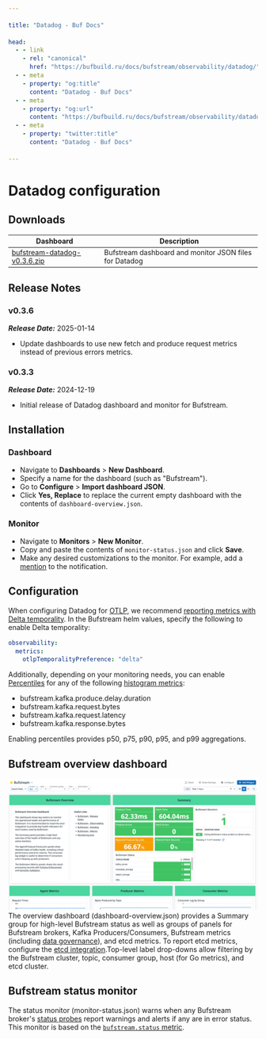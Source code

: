 ```yaml
---

title: "Datadog - Buf Docs"

head:
  - - link
    - rel: "canonical"
      href: "https://bufbuild.ru/docs/bufstream/observability/datadog/"
  - - meta
    - property: "og:title"
      content: "Datadog - Buf Docs"
  - - meta
    - property: "og:url"
      content: "https://bufbuild.ru/docs/bufstream/observability/datadog/"
  - - meta
    - property: "twitter:title"
      content: "Datadog - Buf Docs"

---
```


# Datadog configuration

## Downloads

| Dashboard                                                                                            | Description                                            |
| ---------------------------------------------------------------------------------------------------- | ------------------------------------------------------ |
| [bufstream-datadog-v0.3.6.zip](../../../assets/bufstream/observability/bufstream-datadog-v0.3.6.zip) | Bufstream dashboard and monitor JSON files for Datadog |

## Release Notes

### v0.3.6

**_Release Date:_** 2025-01-14

- Update dashboards to use new fetch and produce request metrics instead of previous errors metrics.

### v0.3.3

**_Release Date:_** 2024-12-19

- Initial release of Datadog dashboard and monitor for Bufstream.

## Installation

### Dashboard

- Navigate to **Dashboards** > **New Dashboard**.
- Specify a name for the dashboard (such as "Bufstream").
- Go to **Configure** > **Import dashboard JSON**.
- Click **Yes, Replace** to replace the current empty dashboard with the contents of `dashboard-overview.json`.

### Monitor

- Navigate to **Monitors** > **New Monitor**.
- Copy and paste the contents of `monitor-status.json` and click **Save**.
- Make any desired customizations to the monitor. For example, add a [mention](https://docs.datadoghq.com/monitors/notify/#notifications) to the notification.

## Configuration

When configuring Datadog for [OTLP](../overview/#otlp), we recommend [reporting metrics with Delta temporality](https://docs.datadoghq.com/opentelemetry/guide/otlp_delta_temporality/). In the Bufstream helm values, specify the following to enable Delta temporality:

```yaml
observability:
  metrics:
    otlpTemporalityPreference: "delta"
```

Additionally, depending on your monitoring needs, you can enable [Percentiles](https://docs.datadoghq.com/metrics/distributions/#enabling-advanced-query-functionality) for any of the following [histogram metrics](../metrics/#available-metrics):

- bufstream.kafka.produce.delay.duration
- bufstream.kafka.request.bytes
- bufstream.kafka.request.latency
- bufstream.kafka.response.bytes

Enabling percentiles provides p50, p75, p90, p95, and p99 aggregations.

## Bufstream overview dashboard

![Bufstream Overview Dashboard](../../../images/bufstream/observability/datadog-dashboard-overview.png)The overview dashboard (dashboard-overview.json) provides a Summary group for high-level Bufstream status as well as groups of panels for Bufstream brokers, Kafka Producers/Consumers, Bufstream metrics (including [data governance](../../data-governance/schema-enforcement/)), and etcd metrics. To report etcd metrics, configure the [etcd integration](https://docs.datadoghq.com/integrations/etcd/).Top-level label drop-downs allow filtering by the Bufstream cluster, topic, consumer group, host (for Go metrics), and etcd cluster.

## Bufstream status monitor

The status monitor (monitor-status.json) warns when any Bufstream broker's [status probes](../status-endpoint/) report warnings and alerts if any are in error status. This monitor is based on the [`bufstream.status` metric](../metrics/#available-metrics).
